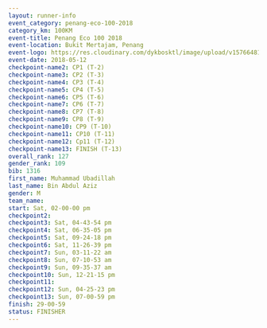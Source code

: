 ```yaml
--- 
layout: runner-info 
event_category: penang-eco-100-2018 
category_km: 100KM 
event-title: Penang Eco 100 2018 
event-location: Bukit Mertajam, Penang 
event-logo: https://res.cloudinary.com/dykbosktl/image/upload/v1576648106/Logo/Logo_lovxhg.jpg 
event-date: 2018-05-12 
checkpoint-name2: CP1 (T-2) 
checkpoint-name3: CP2 (T-3) 
checkpoint-name4: CP3 (T-4) 
checkpoint-name5: CP4 (T-5) 
checkpoint-name6: CP5 (T-6) 
checkpoint-name7: CP6 (T-7) 
checkpoint-name8: CP7 (T-8) 
checkpoint-name9: CP8 (T-9) 
checkpoint-name10: CP9 (T-10) 
checkpoint-name11: CP10 (T-11) 
checkpoint-name12: Cp11 (T-12) 
checkpoint-name13: FINISH (T-13) 
overall_rank: 127
gender_rank: 109
bib: 1316
first_name: Muhammad Ubadillah
last_name: Bin Abdul Aziz
gender: M
team_name: 
start: Sat, 02-00-00 pm
checkpoint2: 
checkpoint3: Sat, 04-43-54 pm
checkpoint4: Sat, 06-35-05 pm
checkpoint5: Sat, 09-24-18 pm
checkpoint6: Sat, 11-26-39 pm
checkpoint7: Sun, 03-11-22 am
checkpoint8: Sun, 07-10-53 am
checkpoint9: Sun, 09-35-37 am
checkpoint10: Sun, 12-21-15 pm
checkpoint11: 
checkpoint12: Sun, 04-25-23 pm
checkpoint13: Sun, 07-00-59 pm
finish: 29-00-59
status: FINISHER
--- 
```

